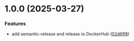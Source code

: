 # 1.0.0 (2025-03-27)


### Features

* add semantic-release and release to DockerHub ([02d6ff8](https://github.com/deepthought42/informationArchitectureAudit/commit/02d6ff856b25c7470f067ed43b1b681c6b7b19f4))
